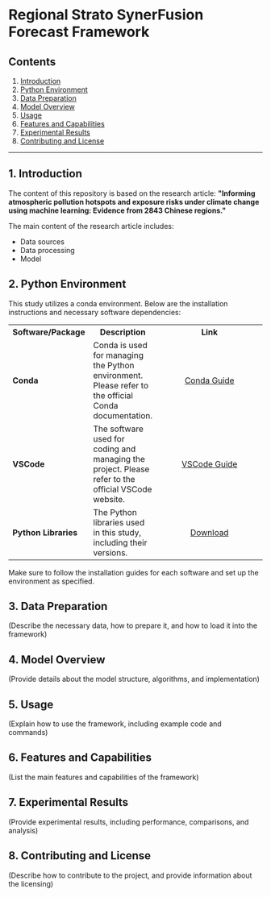 # Regional Strato SynerFusion Forecast Framework

## Contents

1. [Introduction](#Introduction)
2. [Python Environment](#Python-Environment)
3. [Data Preparation](#Data-Preparation)
4. [Model Overview](#Model-Overview)
5. [Usage](#Usage)
6. [Features and Capabilities](#Features-and-Capabilities)
7. [Experimental Results](#Experimental-Results)
8. [Contributing and License](#Contributing-and-License)

---

## 1. Introduction

The content of this repository is based on the research article:
**"Informing atmospheric pollution hotspots and exposure risks under climate change using machine learning: Evidence from 2843 Chinese regions."**

The main content of the research article includes:
- Data sources
- Data processing
- Model

## 2. Python Environment

This study utilizes a conda environment. Below are the installation instructions and necessary software dependencies:

<table>
  <tr>
    <th>Software/Package</th>
    <th>Description</th>
    <th style="width: 300px; text-align: center;">Link</th>
  </tr>
  <tr>
    <td><strong>Conda</strong></td>
    <td>Conda is used for managing the Python environment. Please refer to the official Conda documentation.</td>
    <td style="text-align: center;"><a href="https://www.anaconda.com/docs/tools/anaconda-org/user-guide/main">Conda Guide</a></td>
  </tr>
  <tr>
    <td><strong>VSCode</strong></td>
    <td>The software used for coding and managing the project. Please refer to the official VSCode website.</td>
    <td style="text-align: center;"><a href="https://code.visualstudio.com/docs">VSCode Guide</a></td>
  </tr>
  <tr>
    <td><strong>Python Libraries</strong></td>
    <td>The Python libraries used in this study, including their versions.</td>
    <td style="text-align: center;"><a href="https://github.com/your-repo-path/HN_Environment.yaml">  Download  </a></td>
  </tr>
</table>

Make sure to follow the installation guides for each software and set up the environment as specified.


## 3. Data Preparation

(Describe the necessary data, how to prepare it, and how to load it into the framework)

## 4. Model Overview

(Provide details about the model structure, algorithms, and implementation)

## 5. Usage

(Explain how to use the framework, including example code and commands)

## 6. Features and Capabilities

(List the main features and capabilities of the framework)

## 7. Experimental Results

(Provide experimental results, including performance, comparisons, and analysis)

## 8. Contributing and License

(Describe how to contribute to the project, and provide information about the licensing)
